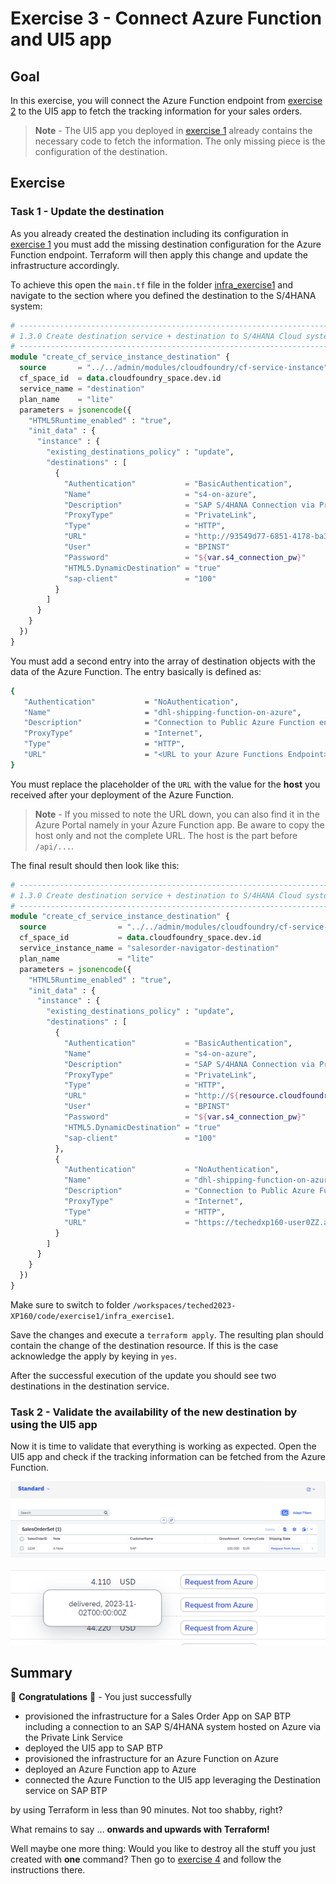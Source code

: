 # Exercise 3 - Connect Azure Function and UI5 app

## Goal

In this exercise, you will connect the Azure Function endpoint from [exercise 2](../exercise2/README.md) to the UI5 app to fetch the tracking information for your sales orders.

> **Note** - The UI5 app you deployed in [exercise 1](../exercise1/README.md) already contains the necessary code to fetch the information. The only missing piece is the configuration of the destination.

## Exercise

### Task 1 - Update the destination

As you already created the destination including its configuration in [exercise 1](../exercise1/README.md) you must add the missing destination configuration for the Azure Function endpoint. Terraform will then apply this change and update the infrastructure accordingly.

To achieve this open the `main.tf` file in the folder [infra_exercise1](../../code/exercise1/infra_exercise1) and navigate to the section where you defined the destination to the S/4HANA system:

```terraform
# ------------------------------------------------------------------------------------------------------
# 1.3.0 Create destination service + destination to S/4HANA Cloud system
# ------------------------------------------------------------------------------------------------------
module "create_cf_service_instance_destination" {
  source       = "../../admin/modules/cloudfoundry/cf-service-instance"
  cf_space_id  = data.cloudfoundry_space.dev.id
  service_name = "destination"
  plan_name    = "lite"
  parameters = jsonencode({
    "HTML5Runtime_enabled" : "true",
    "init_data" : {
      "instance" : {
        "existing_destinations_policy" : "update",
        "destinations" : [
          {
            "Authentication"           = "BasicAuthentication",
            "Name"                     = "s4-on-azure",
            "Description"              = "SAP S/4HANA Connection via Private Link",
            "ProxyType"                = "PrivateLink",
            "Type"                     = "HTTP",
            "URL"                      = "http://93549d77-6851-4178-ba3c-18720c5e5638.p3.pls.sap.internal:50000",
            "User"                     = "BPINST"
            "Password"                 = "${var.s4_connection_pw}"
            "HTML5.DynamicDestination" = "true"
            "sap-client"               = "100"
          }
        ]
      }
    }
  })
}
```

You must add a second entry into the array of destination objects with the data of the Azure Function. The entry basically is defined as:

```bash
{
   "Authentication"           = "NoAuthentication",
   "Name"                     = "dhl-shipping-function-on-azure",
   "Description"              = "Connection to Public Azure Function endpoint",
   "ProxyType"                = "Internet",
   "Type"                     = "HTTP",
   "URL"                      = "<URL to your Azure Functions Endpoint>",
}
```

You must replace the placeholder of the `URL` with the value for the **host** you received after your deployment of the Azure Function.

> **Note** - If you missed to note the URL down, you can also find it in the Azure Portal namely in your Azure Function app. Be aware to copy the host only and not the complete URL. The host is the part before `/api/...`.

The final result should then look like this:

```terraform
# ------------------------------------------------------------------------------------------------------
# 1.3.0 Create destination service + destination to S/4HANA Cloud system
# ------------------------------------------------------------------------------------------------------
module "create_cf_service_instance_destination" {
  source                = "../../admin/modules/cloudfoundry/cf-service-instance"
  cf_space_id           = data.cloudfoundry_space.dev.id
  service_instance_name = "salesorder-navigator-destination"
  plan_name             = "lite"
  parameters = jsonencode({
    "HTML5Runtime_enabled" : "true",
    "init_data" : {
      "instance" : {
        "existing_destinations_policy" : "update",
        "destinations" : [
          {
            "Authentication"           = "BasicAuthentication",
            "Name"                     = "s4-on-azure",
            "Description"              = "SAP S/4HANA Connection via Private Link",
            "ProxyType"                = "PrivateLink",
            "Type"                     = "HTTP",
            "URL"                      = "http://${resource.cloudfoundry_service_key.privatelink.credentials.additionalHostname:50000",
            "User"                     = "BPINST"
            "Password"                 = "${var.s4_connection_pw}"
            "HTML5.DynamicDestination" = "true"
            "sap-client"               = "100"
          },
          {
            "Authentication"           = "NoAuthentication",
            "Name"                     = "dhl-shipping-function-on-azure",
            "Description"              = "Connection to Public Azure Function endpoint",
            "ProxyType"                = "Internet",
            "Type"                     = "HTTP",
            "URL"                      = "https://techedxp160-user0ZZ.azurewebsites.net/"
          }
        ]
      }
    }
  })
}
```

Make sure to switch to folder `/workspaces/teched2023-XP160/code/exercise1/infra_exercise1`.

Save the changes and execute a `terraform apply`. The resulting plan should contain the change of the destination resource. If this is the case acknowledge the apply by keying in `yes`.

After the successful execution of the update you should see two destinations in the destination service.

### Task 2 - Validate the availability of the new destination by using the UI5 app

Now it is time to validate that everything is working as expected. Open the UI5 app and check if the tracking information can be fetched from the Azure Function.

![Screenshot of UI5 app with Azure Function trigger](/exercises/exercise3/images/03_02_01.png)

![Screenshot of shipping state popup](/exercises/exercise3/images/03_02_02.png)

## Summary

🎉 **Congratulations** 🎉 - You just successfully

- provisioned the infrastructure for a Sales Order App on SAP BTP including a connection to an SAP S/4HANA system hosted on Azure via the Private Link Service
- deployed the UI5 app to SAP BTP
- provisioned the infrastructure for an Azure Function on Azure
- deployed an Azure Function app to Azure
- connected the Azure Function to the UI5 app leveraging the Destination service on SAP BTP

by using Terraform in less than 90 minutes. Not too shabby, right?

What remains to say ... **onwards and upwards with Terraform!**

Well maybe one more thing: Would you like to destroy all the stuff you just created with **one** command? Then go to [exercise 4](../exercise4/README.md) and follow the instructions there.
